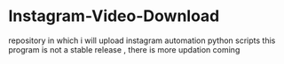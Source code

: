# Instagram-Video-Download
repository in which i will upload instagram automation python scripts
this program is not a stable release , there is more updation coming
